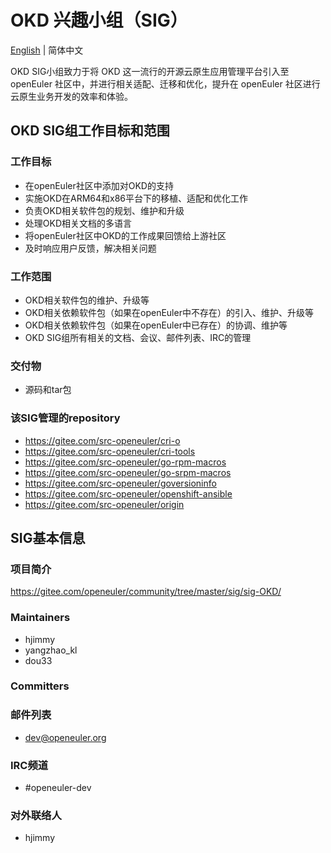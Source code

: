 # OKD 兴趣小组（SIG）
[English](./sig-OKD.md) | 简体中文

OKD SIG小组致力于将 OKD 这一流行的开源云原生应用管理平台引入至 openEuler 社区中，并进行相关适配、迁移和优化，提升在 openEuler 社区进行云原生业务开发的效率和体验。


## OKD SIG组工作目标和范围

### 工作目标

- 在openEuler社区中添加对OKD的支持
- 实施OKD在ARM64和x86平台下的移植、适配和优化工作
- 负责OKD相关软件包的规划、维护和升级
- 处理OKD相关文档的多语言
- 将openEuler社区中OKD的工作成果回馈给上游社区
- 及时响应用户反馈，解决相关问题


### 工作范围

- OKD相关软件包的维护、升级等
- OKD相关依赖软件包（如果在openEuler中不存在）的引入、维护、升级等
- OKD相关依赖软件包（如果在openEuler中已存在）的协调、维护等
- OKD SIG组所有相关的文档、会议、邮件列表、IRC的管理


### 交付物

- 源码和tar包


### 该SIG管理的repository

- https://gitee.com/src-openeuler/cri-o
- https://gitee.com/src-openeuler/cri-tools
- https://gitee.com/src-openeuler/go-rpm-macros
- https://gitee.com/src-openeuler/go-srpm-macros
- https://gitee.com/src-openeuler/goversioninfo
- https://gitee.com/src-openeuler/openshift-ansible
- https://gitee.com/src-openeuler/origin



## SIG基本信息

### 项目简介

https://gitee.com/openeuler/community/tree/master/sig/sig-OKD/

### Maintainers
- hjimmy
- yangzhao_kl
- dou33

### Committers

### 邮件列表
- dev@openeuler.org

### IRC频道
- #openeuler-dev

### 对外联络人
- hjimmy

